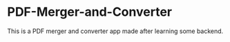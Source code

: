# PDF-Merger-and-Converter
This is a PDF merger and converter app made after learning some backend.
